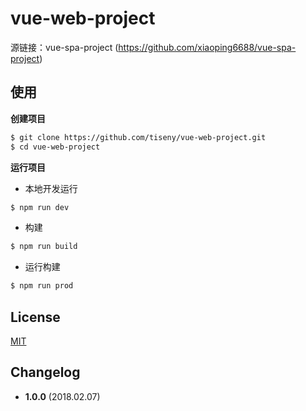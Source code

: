 # vue-web-project

源链接：vue-spa-project (https://github.com/xiaoping6688/vue-spa-project)

## 使用

**创建项目**

```bash
$ git clone https://github.com/tiseny/vue-web-project.git
$ cd vue-web-project
```

**运行项目**

* 本地开发运行

```bash
$ npm run dev
```

* 构建

```bash
$ npm run build
```

* 运行构建

```bash
$ npm run prod
```

## License

[MIT](https://opensource.org/licenses/MIT)

## Changelog

- **1.0.0** (2018.02.07)
